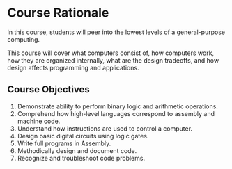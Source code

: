 # Course Rationale
In this course, students will peer into the lowest levels of a general-purpose computing.

This course will cover what computers consist of, how computers work, how they are organized internally, what are the design tradeoffs, and how design affects programming and applications.

## Course Objectives
1. Demonstrate ability to perform binary logic and arithmetic operations.
1. Comprehend how high-level languages correspond to assembly and machine code.
1. Understand how instructions are used to control a computer.
1. Design basic digital circuits using logic gates.
1. Write full programs in Assembly.
1. Methodically design and document code.
1. Recognize and troubleshoot code problems.
